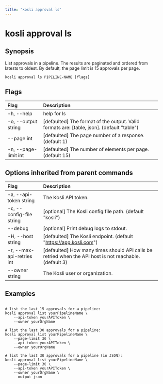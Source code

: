 ```yaml
---
title: "kosli approval ls"
---
```


# kosli approval ls

## Synopsis

List approvals in a pipeline.
The results are paginated and ordered from latests to oldest. 
By default, the page limit is 15 approvals per page.  


```shell
kosli approval ls PIPELINE-NAME [flags]
```

## Flags
| Flag | Description |
| :--- | :--- |
|    -h, --help  |  help for ls  |
|    -o, --output string  |  [defaulted] The format of the output. Valid formats are: [table, json]. (default "table")  |
|        --page int  |  [defaulted] The page number of a response. (default 1)  |
|    -n, --page-limit int  |  [defaulted] The number of elements per page. (default 15)  |


## Options inherited from parent commands
| Flag | Description |
| :--- | :--- |
|    -a, --api-token string  |  The Kosli API token.  |
|    -c, --config-file string  |  [optional] The Kosli config file path. (default "kosli")  |
|        --debug  |  [optional] Print debug logs to stdout.  |
|    -H, --host string  |  [defaulted] The Kosli endpoint. (default "https://app.kosli.com")  |
|    -r, --max-api-retries int  |  [defaulted] How many times should API calls be retried when the API host is not reachable. (default 3)  |
|        --owner string  |  The Kosli user or organization.  |


## Examples

```shell

# list the last 15 approvals for a pipeline:
kosli approval list yourPipelineName \
	--api-token yourAPIToken \
	--owner yourOrgName

# list the last 30 approvals for a pipeline:
kosli approval list yourPipelineName \
	--page-limit 30 \
	--api-token yourAPIToken \
	--owner yourOrgName

# list the last 30 approvals for a pipeline (in JSON):
kosli approval list yourPipelineName \
	--page-limit 30 \
	--api-token yourAPIToken \
	--owner yourOrgName \
	--output json

```

